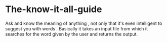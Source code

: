 # The-know-it-all-guide
Ask and know the meaning of anything , not only that it's even intelligent to suggest you with words .
Basically it takes an input file from which it searches for the word given by the user and returns the output.

